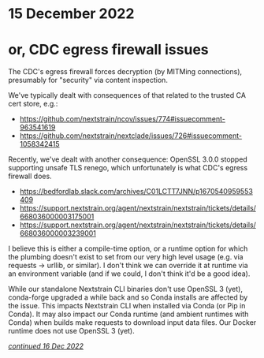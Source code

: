 # 15 December 2022
# or, CDC egress firewall issues

The CDC's egress firewall forces decryption (by MITMing connections),
presumably for "security" via content inspection.

We've typically dealt with consequences of that related to the trusted CA cert
store, e.g.:

  - https://github.com/nextstrain/ncov/issues/774#issuecomment-963541619
  - https://github.com/nextstrain/nextclade/issues/726#issuecomment-1058342415

Recently, we've dealt with another consequence: OpenSSL 3.0.0 stopped
supporting unsafe TLS renego, which unfortunately is what CDC's egress firewall
does.

  - https://bedfordlab.slack.com/archives/C01LCTT7JNN/p1670540959553409
  - https://support.nextstrain.org/agent/nextstrain/nextstrain/tickets/details/668036000003175001
  - https://support.nextstrain.org/agent/nextstrain/nextstrain/tickets/details/668036000003239001

I believe this is either a compile-time option, or a runtime option for which
the plumbing doesn't exist to set from our very high level usage (e.g. via
requests → urllib, or similar).  I don't think we can override it at runtime
via an environment variable (and if we could, I don't think it'd be a good
idea).

While our standalone Nextstrain CLI binaries don't use OpenSSL 3 (yet),
conda-forge upgraded a while back and so Conda installs are affected by the
issue.  This impacts Nextstrain CLI when installed via Conda (or Pip in Conda).
It may also impact our Conda runtime (and ambient runtimes with Conda) when
builds make requests to download input data files.  Our Docker runtime does not
use OpenSSL 3 (yet).

[_continued 16 Dec 2022_](2022-12-16.md)
